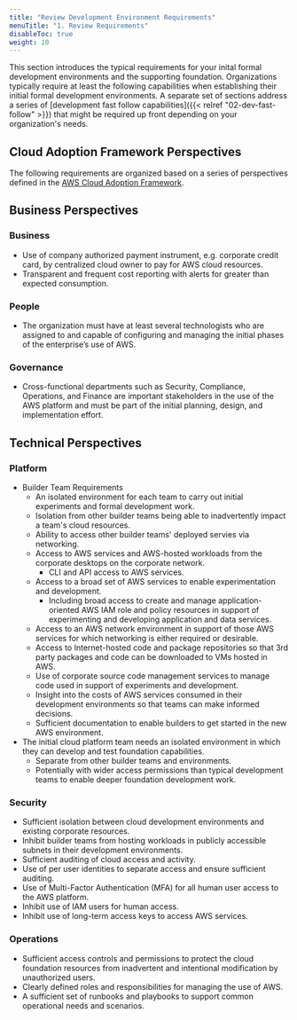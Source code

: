```yaml
---
title: "Review Development Environment Requirements"
menuTitle: "1. Review Requirements"
disableToc: true
weight: 10
---
```


This section introduces the typical requirements for your inital formal development environments and the supporting foundation. Organizations typically require at least the following capabilities when establishing their initial formal development environments. A separate set of sections address a series of [development fast follow capabilities]({{< relref "02-dev-fast-follow" >}}) that might be required up front depending on your organization's needs.

## Cloud Adoption Framework Perspectives

The following requirements are organized based on a series of perspectives defined in the [AWS Cloud Adoption Framework](https://aws.amazon.com/professional-services/CAF/).

## Business Perspectives

### Business
* Use of company authorized payment instrument, e.g. corporate credit card, by centralized cloud owner to pay for AWS cloud resources.
* Transparent and frequent cost reporting with alerts for greater than expected consumption.

### People
* The organization must have at least several technologists who are assigned to and capable of configuring and managing the initial phases of the enterprise’s use of AWS.

### Governance
* Cross-functional departments such as Security, Compliance, Operations, and Finance are important stakeholders in the use of the AWS platform and must be part of the initial planning, design, and implementation effort.

## Technical Perspectives

### Platform
* Builder Team Requirements
  * An isolated environment for each team to carry out initial experiments and formal development work.
  * Isolation from other builder teams being able to inadvertently impact a team's cloud resources.
  * Ability to access other builder teams' deployed servies via networking.
  * Access to AWS services and AWS-hosted workloads from the corporate desktops on the corporate network.
    * CLI and API access to AWS services.
  * Access to a broad set of AWS services to enable experimentation and development.
    * Including broad access to create and manage application-oriented AWS IAM role and policy resources in support of experimenting and developing application and data services.
  * Access to an AWS network environment in support of those AWS services for which networking is either required or desirable.
  * Access to Internet-hosted code and package repositories so that 3rd party packages and code can be downloaded to VMs hosted in AWS.
  * Use of corporate source code management services to manage code used in support of experiments and development.
  * Insight into the costs of AWS services consumed in their development environments so that teams can make informed decisions.
  * Sufficient documentation to enable builders to get started in the new AWS environment.
* The initial cloud platform team needs an isolated environment in which they can develop and test foundation capabilities.
  * Separate from other builder teams and environments.
  * Potentially with wider access permissions than typical development teams to enable deeper foundation development work.

### Security
* Sufficient isolation between cloud development environments and existing corporate resources.
* Inhibit builder teams from hosting workloads in publicly accessible subnets in their development environments.
* Sufficient auditing of cloud access and activity.
* Use of per user identities to separate access and ensure sufficient auditing.
* Use of Multi-Factor Authentication (MFA) for all human user access to the AWS platform.
* Inhibit use of IAM users for human access.
* Inhibit use of long-term access keys to access AWS services.

### Operations
* Sufficient access controls and permissions to protect the cloud foundation resources from inadvertent and intentional modification by unauthorized users.
* Clearly defined roles and responsibilities for managing the use of AWS.
* A sufficient set of runbooks and playbooks to support common operational needs and scenarios.

